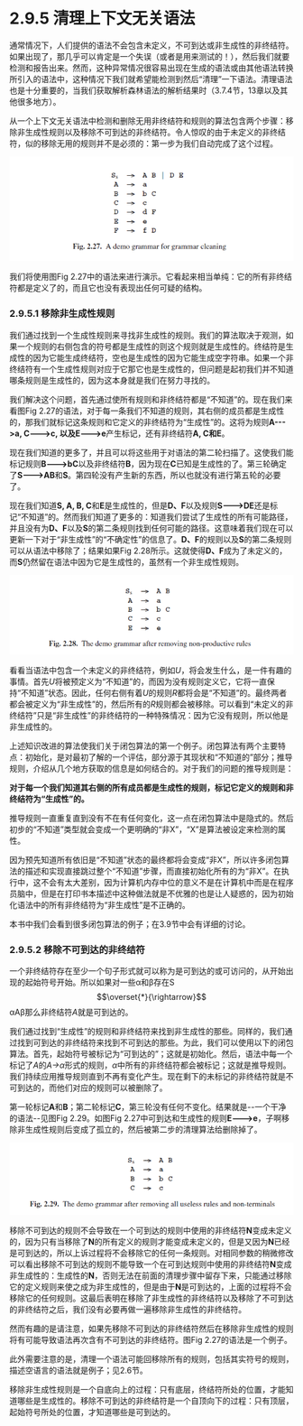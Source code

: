 # 2.9.5 清理上下文无关语法

通常情况下，人们提供的语法不会包含未定义，不可到达或非生成性的非终结符。如果出现了，那几乎可以肯定是一个失误（或者是用来测试的！），然后我们就要检测和报告出来。然而，这种异常情况很容易出现在生成的语法或由其他语法转换所引入的语法中，这种情况下我们就希望能检测到然后“清理”一下语法。清理语法也是十分重要的，当我们获取解析森林语法的解析结果时（3.7.4节，13章以及其他很多地方）。

从一个上下文无关语法中检测和删除无用非终结符和规则的算法包含两个步骤：移除非生成性规则以及移除不可到达的非终结符。令人惊叹的由于未定义的非终结符，似的移除无用的规则并不是必须的：第一步为我们自动完成了这个过程。

![图1 Fig 2.27](../../img/2.9.5_1-Fig.2.27.png)

我们将使用图Fig 2.27中的语法来进行演示。它看起来相当单纯：它的所有非终结符都是定义了的，而且它也没有表现出任何可疑的结构。

### 2.9.5.1 移除非生成性规则

我们通过找到一个生成性规则来寻找非生成性的规则。我们的算法取决于观测，如果一个规则的右侧包含的符号都是生成性的则这个规则就是生成性的。终结符是生成性的因为它能生成终结符，空也是生成性的因为它能生成空字符串。如果一个非终结符有一个生成性规则对应于它那它也是生成性的，但问题是起初我们并不知道哪条规则是生成性的，因为这本身就是我们在努力寻找的。

我们解决这个问题，首先通过使所有规则和非终结符都是“不知道”的。现在我们来看图Fig 2.27的语法，对于每一条我们不知道的规则，其右侧的成员都是生成性的，那我们就标记这条规则和它定义的非终结符为“生成性”的。这将为规则**A--->a, C--->c, 以及E--->e**产生标记，还有非终结符**A, C和E**。

现在我们知道的更多了，并且可以将这些用于对语法的第二轮扫描了。这使我们能标记规则**B--->bC**以及非终结符**B**，因为现在**C**已知是生成性的了。第三轮确定了**S--->AB**和**S**。第四轮没有产生新的东西，所以也就没有进行第五轮的必要了。

现在我们知道**S, A, B, C**和**E**是生成性的，但是**D、F**以及规则**S--->DE**还是标记“不知道”的。然而我们知道了更多的：知道我们尝试了生成性的所有可能路径，并且没有为**D、F**以及**S**的第二条规则找到任何可能的路径。这意味着我们现在可以更新一下对于“非生成性”的“不确定性”的信息了。**D、F**的规则以及**S**的第二条规则可以从语法中移除了；结果如果Fig 2.28所示。这就使得**D、F**成为了未定义的，而**S**仍然留在语法中因为它是生成性的，虽然有一个非生成性规则。

![图2 Fig 2.28](../../img/2.9.5_2-Fig.2.28.png)

看看当语法中包含一个未定义的非终结符，例如*U*，将会发生什么，是一件有趣的事情。首先*U*将被预定义为“不知道”的，而因为没有规则定义它，它将一直保持“不知道”状态。因此，任何右侧有着*U*的规则*R*都将会是“不知道”的。最终两者都会被定义为“非生成性”的，然后所有的*R*规则都会被移除。可以看到“未定义的非终结符”只是“非生成性”的非终结符的一种特殊情况：因为它没有规则，所以他是非生成性的。

上述知识改进的算法使我们关于闭包算法的第一个例子。闭包算法有两个主要特点：初始化，是对最初了解的一个评估，部分源于其现状和“不知道的”部分；推导规则，介绍从几个地方获取的信息是如何结合的。对于我们的问题的推导规则是：

**对于每一个我们知道其右侧的所有成员都是生成性的规则，标记它定义的规则和非终结符为“生成性”的。**

推导规则一直重复直到没有不在有任何变化，这一点在闭包算法中是隐式的。然后初步的“不知道”类型就会变成一个更明确的“非X”，“X”是算法被设定来检测的属性。

因为预先知道所有依旧是“不知道”状态的最终都将会变成“非X”，所以许多闭包算法的描述和实现直接跳过整个“不知道”步骤，而直接初始化所有的为“非X”。在执行中，这不会有太大差别，因为计算机内存中位的意义不是在计算机中而是在程序员脑中，但是在打印书本描述中这种做法就是不优雅的也是让人疑惑的，因为初始化语法中的所有非终结符为“非生成性”是不正确的。

本书中我们会看到很多闭包算法的例子；在3.9节中会有详细的讨论。

### 2.9.5.2 移除不可到达的非终结符

一个非终结符存在至少一个句子形式就可以称为是可到达的或可访问的，从开始出现的起始符号开始。所以如果对一些α和β存在S$$\overset{*}{\rightarrow}$$αAβ那么非终结符*A*就是可到达的。

我们通过找到“生成性”的规则和非终结符来找到非生成性的那些。同样的，我们通过找到可到达的非终结符来找到不可到达的那些。为此，我们可以使用以下的闭包算法。首先，起始符号被标记为“可到达的”；这就是初始化。然后，语法中每一个标记了*A*的*A→α*形式的规则，*α*中所有的非终结符都会被标记；这就是推导规则。我们持续应用推导规则直到不再有变化产生。现在剩下的未标记的非终结符就是不可到达的，而他们对应的规则可以被删除了。

第一轮标记**A**和**B**；第二轮标记**C**，第三轮没有任何不变化。结果就是--一个干净的语法--见图Fig 2.29。如图Fig 2.27中可到达和生成性的规则**E--->e**，子啊移除非生成性规则后变成了孤立的，然后被第二步的清理算法给删除掉了。

![图3 Fig 2.29](../../img/2.9.5_3-Fig.2.29.png)

移除不可到达的规则不会导致在一个可到达的规则中使用的非终结符**N**变成未定义的，因为只有当移除了**N**的所有定义的规则才能变成未定义的，但是又因为**N**已经是可到达的，所以上诉过程将不会移除它的任何一条规则。对相同参数的稍微修改可以看出移除不可到达的规则不能导致一个在可到达规则中使用的非终结符**N**变成非生成性的：生成性的**N**，否则无法在前面的清理步骤中留存下来，只能通过移除它的定义规则来使之成为非生成性的，但是由于**N**是可到达的，上面的过程将不会移除它的任何规则。这最后表明在移除了非生成性的非终结符以及移除了不可到达的非终结符之后，我们没有必要再做一遍移除非生成性的非终结符。

然而有趣的是请注意，如果先移除不可到达的非终结符然后在移除非生成性的规则将有可能导致语法再次含有不可到达的非终结符。图Fig 2.27的语法是一个例子。

此外需要注意的是，清理一个语法可能回移除所有的规则，包括其实符号的规则，描述空语言的语法就是例子；见2.6节。

移除非生成性规则是一个自底向上的过程：只有底层，终结符所处的位置，才能知道哪些是生成性的。移除不可到达的非终结符是一个自顶向下的过程：只有顶层，起始符号所处的位置，才知道哪些是可到达的。